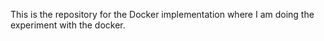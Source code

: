 This is the repository for the Docker implementation where I am doing the experiment with the docker.
